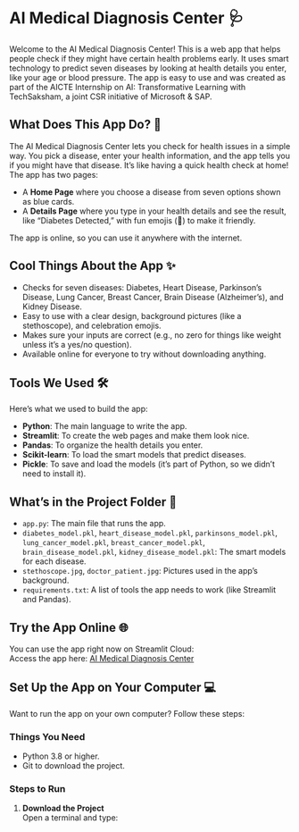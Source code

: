 # AI Medical Diagnosis Center 🩺

Welcome to the AI Medical Diagnosis Center! This is a web app that helps people check if they might have certain health problems early. It uses smart technology to predict seven diseases by looking at health details you enter, like your age or blood pressure. The app is easy to use and was created as part of the AICTE Internship on AI: Transformative Learning with TechSaksham, a joint CSR initiative of Microsoft & SAP.

## What Does This App Do? 🌟

The AI Medical Diagnosis Center lets you check for health issues in a simple way. You pick a disease, enter your health information, and the app tells you if you might have that disease. It’s like having a quick health check at home! The app has two pages:
- A **Home Page** where you choose a disease from seven options shown as blue cards.
- A **Details Page** where you type in your health details and see the result, like “Diabetes Detected,” with fun emojis (🎉) to make it friendly.

The app is online, so you can use it anywhere with the internet.

## Cool Things About the App ✨

- Checks for seven diseases: Diabetes, Heart Disease, Parkinson’s Disease, Lung Cancer, Breast Cancer, Brain Disease (Alzheimer’s), and Kidney Disease.
- Easy to use with a clear design, background pictures (like a stethoscope), and celebration emojis.
- Makes sure your inputs are correct (e.g., no zero for things like weight unless it’s a yes/no question).
- Available online for everyone to try without downloading anything.

## Tools We Used 🛠️

Here’s what we used to build the app:
- **Python**: The main language to write the app.
- **Streamlit**: To create the web pages and make them look nice.
- **Pandas**: To organize the health details you enter.
- **Scikit-learn**: To load the smart models that predict diseases.
- **Pickle**: To save and load the models (it’s part of Python, so we didn’t need to install it).

## What’s in the Project Folder 📂

- `app.py`: The main file that runs the app.
- `diabetes_model.pkl`, `heart_disease_model.pkl`, `parkinsons_model.pkl`, `lung_cancer_model.pkl`, `breast_cancer_model.pkl`, `brain_disease_model.pkl`, `kidney_disease_model.pkl`: The smart models for each disease.
- `stethoscope.jpg`, `doctor_patient.jpg`: Pictures used in the app’s background.
- `requirements.txt`: A list of tools the app needs to work (like Streamlit and Pandas).

## Try the App Online 🌐

You can use the app right now on Streamlit Cloud:  
Access the app here: [AI Medical Diagnosis Center](https://ai-medical-diagnosis-center-a3gebhu8wrzbswmfy4i7d3.streamlit.app/)
## Set Up the App on Your Computer 💻

Want to run the app on your own computer? Follow these steps:

### Things You Need
- Python 3.8 or higher.
- Git to download the project.

### Steps to Run
1. **Download the Project**  
   Open a terminal and type:  

